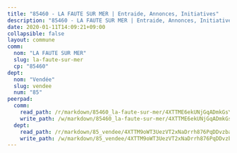 ```yaml
---
title: "85460 - LA FAUTE SUR MER | Entraide, Annonces, Initiatives"
description: "85460 - LA FAUTE SUR MER | Entraide, Annonces, Initiatives"
date: 2020-01-11T14:09:21+09:00
collapsible: false
layout: commune
comm:
  nom: "LA FAUTE SUR MER"
  slug: la-faute-sur-mer
  cp: "85460"
dept:
  nom: "Vendée"
  slug: vendee
  num: "85"
peerpad:
  comm:
    read_path: /r/markdown/85460_la-faute-sur-mer/4XTTME6ekUNjGqADmkGsYy867wutgyGGy8xTeK1B3jQHMbL45
    write_path: /w/markdown/85460_la-faute-sur-mer/4XTTME6ekUNjGqADmkGsYy867wutgyGGy8xTeK1B3jQHMbL45-K3TgU3ChTc1eqd1TvMPfLD7dvGuWDPLUqPEsSN45rLuWorSNeWUpvws5YxMM6X2MRC1ci2G1urLat1ZSDNJJTq61tQBKctoFScgiswE2j7hx6JigVqTAMH8ttUNhA8mP5ZLnite9
  dept:
    read_path: /r/markdown/85_vendee/4XTTM9oWT3UezVT2xNaDrrh876PqDDvzbaovSPP6P6ha63Ezk
    write_path: /w/markdown/85_vendee/4XTTM9oWT3UezVT2xNaDrrh876PqDDvzbaovSPP6P6ha63Ezk-K3TgTz4T2Ao5CxcmNgKRpi6DXEbSZWgvvZNdT7V4KiJycR1vvtGLxg5iYYYKajishdNzKNazAywn7vjwqtQs859ALiENaqFJQsULDwd4rYqVPy8n3JbNCeuPxinCnetCgcSuCcyv
---
```


